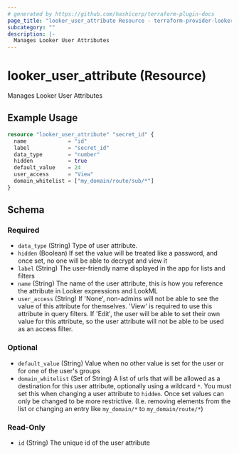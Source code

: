 ```yaml
---
# generated by https://github.com/hashicorp/terraform-plugin-docs
page_title: "looker_user_attribute Resource - terraform-provider-looker"
subcategory: ""
description: |-
  Manages Looker User Attributes
---
```


# looker_user_attribute (Resource)

Manages Looker User Attributes

## Example Usage

```terraform
resource "looker_user_attribute" "secret_id" {
  name             = "id"
  label            = "secret_id"
  data_type        = "number"
  hidden           = true
  default_value    = 24
  user_access      = "View"
  domain_whitelist = ["my_domain/route/sub/*"]
}
```

<!-- schema generated by tfplugindocs -->
## Schema

### Required

- `data_type` (String) Type of user attribute.
- `hidden` (Boolean) If set the value will be treated like a password, and once set, no one will be able to decrypt and view it
- `label` (String) The user-friendly name displayed in the app for lists and filters
- `name` (String) The name of the user attribute, this is how you reference the attribute in Looker expressions and LookML
- `user_access` (String) If 'None', non-admins will not be able to see the value of this attribute for themselves. 'View' is required to use this attribute in query filters. If 'Edit', the user will be able to set their own value for this attribute, so the user attribute will not be able to be used as an access filter.

### Optional

- `default_value` (String) Value when no other value is set for the user or for one of the user's groups
- `domain_whitelist` (Set of String) A list of urls that will be allowed as a destination for this user attribute, optionally using a wildcard `*`. You must set this when changing a user attribute to `hidden`. Once set values can only be changed to be more restrictive. (I.e. removing elements from the list or changing an entry like `my_domain/*` to `my_domain/route/*`)

### Read-Only

- `id` (String) The unique id of the user attribute


